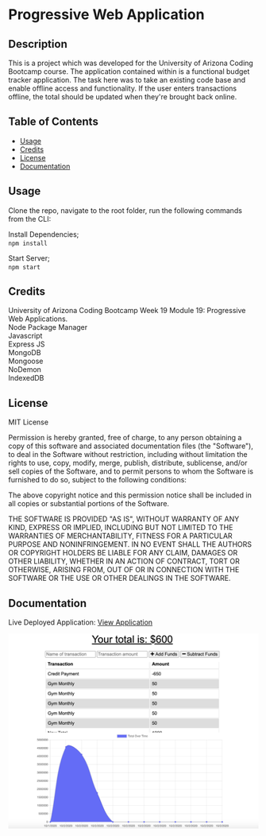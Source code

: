 # Progressive Web Application

## Description 

This is a project which was developed for the University of Arizona Coding Bootcamp course. The application contained within is a functional budget tracker application. The task here was to take an existing code base and enable offline access and functionality. If the user enters transactions offline, the total should be updated when they're brought back online.

## Table of Contents 

* [Usage](#usage)
* [Credits](#credits)
* [License](#license)
* [Documentation](#documentation)

## Usage 

Clone the repo, navigate to the root folder, run the following commands from the CLI:     

Install Dependencies;    
`npm install`

Start Server;     
`npm start`     

## Credits

University of Arizona Coding Bootcamp Week 19 Module 19: Progressive Web Applications.     
Node Package Manager     
Javascript     
Express JS       
MongoDB        
Mongoose           
NoDemon     
IndexedDB      

## License

MIT License

Permission is hereby granted, free of charge, to any person obtaining a copy
of this software and associated documentation files (the "Software"), to deal
in the Software without restriction, including without limitation the rights
to use, copy, modify, merge, publish, distribute, sublicense, and/or sell
copies of the Software, and to permit persons to whom the Software is
furnished to do so, subject to the following conditions:

The above copyright notice and this permission notice shall be included in all
copies or substantial portions of the Software.

THE SOFTWARE IS PROVIDED "AS IS", WITHOUT WARRANTY OF ANY KIND, EXPRESS OR
IMPLIED, INCLUDING BUT NOT LIMITED TO THE WARRANTIES OF MERCHANTABILITY,
FITNESS FOR A PARTICULAR PURPOSE AND NONINFRINGEMENT. IN NO EVENT SHALL THE
AUTHORS OR COPYRIGHT HOLDERS BE LIABLE FOR ANY CLAIM, DAMAGES OR OTHER
LIABILITY, WHETHER IN AN ACTION OF CONTRACT, TORT OR OTHERWISE, ARISING FROM,
OUT OF OR IN CONNECTION WITH THE SOFTWARE OR THE USE OR OTHER DEALINGS IN THE
SOFTWARE.

## Documentation
   
Live Deployed Application: [View Application](https://progressive-web-appliction.herokuapp.com/ "Live Deploy")  

![Screenshot](doc/proof_still.png?raw=true "Proof of Application")      


